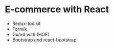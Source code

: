 # E-commerce with React

- Redux-toolkit
- Formik
- Guard with (HOF)
- Bootstrap and react-bootstrap
